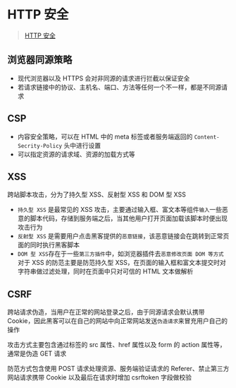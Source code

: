 # HTTP 安全

> [HTTP 安全](https://developer.mozilla.org/zh-CN/docs/Web/HTTP/CSP)

## 浏览器同源策略

-   现代浏览器以及 HTTPS 会对非同源的请求进行拦截以保证安全
-   若请求链接中的协议、主机名、端口、方法等任何一个不一样，都是不同源请求

## CSP

-   内容安全策略，可以在 HTML 中的 meta 标签或者服务端返回的 `Content-Secrity-Policy` 头中进行设置
-   可以指定资源的请求域、资源的加载方式等

## XSS

跨站脚本攻击，分为了持久型 XSS、反射型 XSS 和 DOM 型 XSS

-   `持久型 XSS` 是最常见的 XSS 攻击，主要通过输入框、富文本等组件`输入`一些恶意的脚本代码，存储到服务端之后，当其他用户打开页面加载该脚本时便出现攻击行为
-   `反射型 XSS` 是需要用户点击黑客提供的`恶意链接`，该恶意链接会在跳转到正常页面的同时执行黑客脚本
-   `DOM 型 XSS`存在于一些`第三方插件`中，如浏览器插件去`恶意修改页面 DOM 等方式`
    对于 XSS 的防范主要是防范持久型 XSS，在页面的输入框和富文本提交时对字符串做过滤处理，同时在页面中只对可信的 HTML 文本做解析

## CSRF

跨站请求伪造，当用户在正常的网站登录之后，由于同源请求会默认携带 Cookie，因此黑客可以在自己的网站中向正常网站发送`伪造请求`来冒充用户自己的操作

攻击方式主要包含通过标签的 src 属性、href 属性以及 form 的 action 属性等，通常是伪造 GET 请求

防范方式包含使用 POST 请求处理资源、服务端验证请求的 Referer、禁止第三方网站请求携带 Cookie 以及最后在请求时增加 csrftoken 字段做校验
